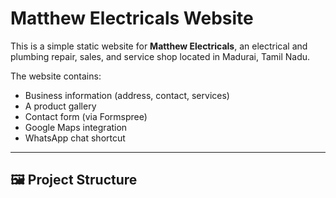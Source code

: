 # Matthew Electricals Website

This is a simple static website for **Matthew Electricals**, an electrical and plumbing repair, sales, and service shop located in Madurai, Tamil Nadu.

The website contains:
- Business information (address, contact, services)
- A product gallery
- Contact form (via Formspree)
- Google Maps integration
- WhatsApp chat shortcut

---

## 🖼️ Project Structure

